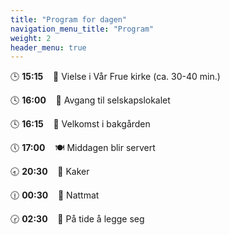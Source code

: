```yaml
---
title: "Program for dagen"
navigation_menu_title: "Program"
weight: 2
header_menu: true
---
```


🕒 **15:15** &nbsp;&nbsp; 💒 Vielse i Vår Frue kirke (ca. 30-40 min.)

🕓 **16:00** &nbsp;&nbsp; 🚶 Avgang til selskapslokalet

🕓 **16:15** &nbsp;&nbsp; 🍾 Velkomst i bakgården

🕔 **17:00** &nbsp;&nbsp; 🍽️ Middagen blir servert

🕣 **20:30** &nbsp;&nbsp; 🍰 Kaker

🕧 **00:30** &nbsp;&nbsp; 🌭 Nattmat

🕝 **02:30** &nbsp;&nbsp; 🥱 På tide å legge seg

